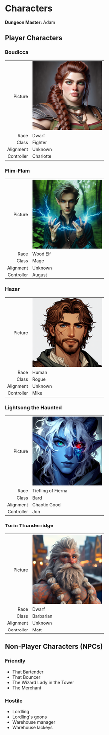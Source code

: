 # Characters

<!-- HTML goes here -->
<style>
  table {margin-left: 0 !important;}
</style>

<!-- end HTML -->

**Dungeon Master:** Adam

## Player Characters
### Boudicca

| | |
|-------------:|:--------------------|
| Picture      | <img src="./images/boudicca.png" alt="FlimFlam" width="222"/> |
| Race         | Dwarf               |
| Class        | Fighter             |
| Alignment    | Unknown             |
| Controller   | Charlotte           |

### Flim-Flam

| | |
|-------------:|:--------------------|
| Picture      | <img src="./images/flimflam.png" alt="FlimFlam" width="222"/> |
| Race         | Wood Elf             |
| Class        | Mage                 |
| Alignment    | Unknown              |
| Controller   | August               |

### Hazar

| | |
|-------------:|:--------------------|
| Picture      | <img src="./images/hazar.png" alt="Hazar" width="222"/> |
| Race         | Human                |
| Class        | Rogue                |
| Alignment    | Unknown              |
| Controller   | Mike                 |

### Lightsong the Haunted

| | |
|-------------:|:--------------------|
| Picture      | <img src="./images/lightsong.png" alt="Lightsong the Haunted" width="222"/> |
| Race         | Tiefling of Fierna  |
| Class        | Bard                |
| Alignment    | Chaotic Good        |
| Controller   | Jon                 |

### Torin Thunderridge

| | |
|-------------:|:--------------------|
| Picture      | <img src="./images/torin.png" alt="Lightsong the Haunted" width="222"/> |
| Race         | Dwarf               |
| Class        | Barbarian           |
| Alignment    | Unknown             |
| Controller   | Matt                |



## Non-Player Characters (NPCs)

### Friendly
- That Bartender
- That Bouncer
- The Wizard Lady in the Tower
- The Merchant

### Hostile
- Lordling
- Lordling's goons
- Warehouse manager
- Warehouse lackeys

